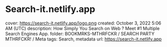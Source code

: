 # Search-it.netlify.app

cover: https://search-it.netlify.app/logo.png
created: October 3, 2022 5:06 AM (UTC)
description: How Simply You Search on Web ? Meet #1 Multiple Search Engines App.
folder: BOOKMRKS-MTHRFCKR / SEARCH PARTY MTHRFCKR! / Meta
tags: Search, metadata
url: https://search-it.netlify.app